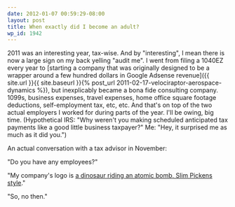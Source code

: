 ```yaml
---
date: 2012-01-07 00:59:29-08:00
layout: post
title: When exactly did I become an adult?
wp_id: 1942
---
```

2011 was an interesting year, tax-wise. And by "interesting", I mean there is now a large sign on my back yelling "audit me". I went from filing a 1040EZ every year to [starting a company that was originally designed to be a wrapper around a few hundred dollars in Google Adsense revenue]({{ site.url }}{{ site.baseurl }}{% post_url 2011-02-17-velociraptor-aerospace-dynamics %}), but inexplicably became a bona fide consulting company. 1099s, business expenses, travel expenses, home office square footage deductions, self-employment tax, etc, etc. And that's on top of the two actual employers I worked for during parts of the year. I'll be owing, big time. (Hypothetical IRS: "Why weren't you making scheduled anticipated tax payments like a good little business taxpayer?" Me: "Hey, it surprised me as much as it did you.")

An actual conversation with a tax advisor in November:

"Do you have any employees?"
  
"My company's logo is [a dinosaur riding an atomic bomb, Slim Pickens style](http://www.velociraptors.info/vad/)."
  
"So, no then."
